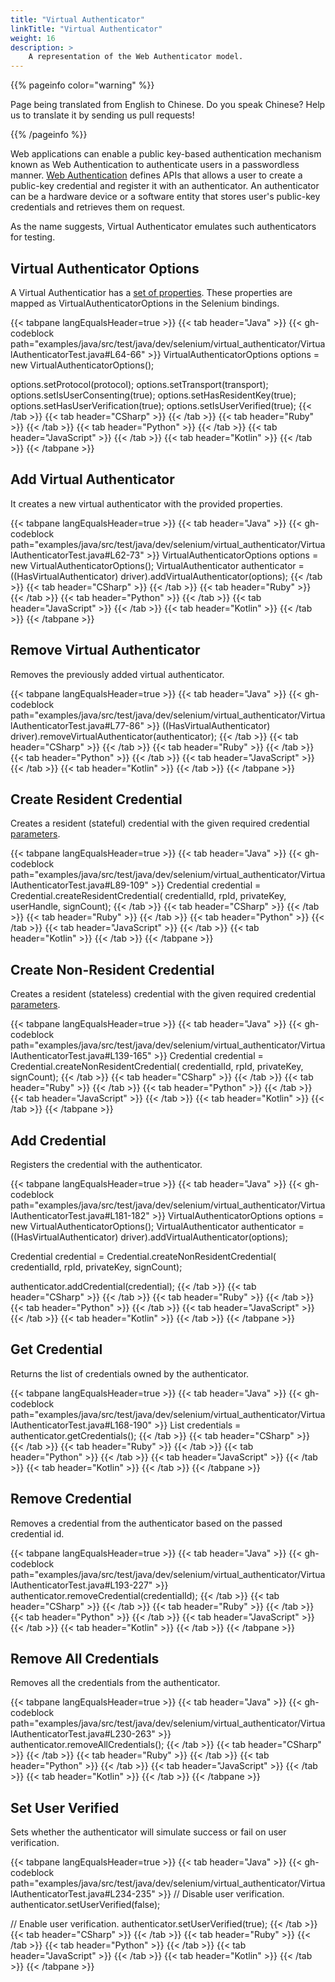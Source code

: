 ```yaml
---
title: "Virtual Authenticator"
linkTitle: "Virtual Authenticator"
weight: 16
description: >
    A representation of the Web Authenticator model.
---
```


{{% pageinfo color="warning" %}}
<p class="lead">
   <i class="fas fa-language display-4"></i>
   Page being translated from
   English to Chinese. Do you speak Chinese? Help us to translate
   it by sending us pull requests!
</p>
{{% /pageinfo %}}

Web applications can enable a public key-based authentication mechanism known as Web Authentication to authenticate users in a passwordless manner. 
[Web Authentication](https://www.w3.org/TR/webauthn-2/) defines APIs that allows a user to create a public-key credential and register it with an authenticator. 
An authenticator can be a hardware device or a software entity that stores user's public-key credentials and retrieves them on request. 

As the name suggests, Virtual Authenticator emulates such authenticators for testing.

## Virtual Authenticator Options

A Virtual Authenticatior has a [set of properties](https://www.w3.org/TR/webauthn-2/#sctn-automation-virtual-authenticators).
These properties are mapped as VirtualAuthenticatorOptions in the Selenium bindings.

{{< tabpane langEqualsHeader=true >}}
  {{< tab header="Java" >}}
  {{< gh-codeblock path="examples/java/src/test/java/dev/selenium/virtual_authenticator/VirtualAuthenticatorTest.java#L64-66" >}}
VirtualAuthenticatorOptions options = new VirtualAuthenticatorOptions();

options.setProtocol(protocol);
options.setTransport(transport);
options.setIsUserConsenting(true);
options.setHasResidentKey(true);
options.setHasUserVerification(true);
options.setIsUserVerified(true);
  {{< /tab >}}
  {{< tab header="CSharp" >}}
  {{< /tab >}}
  {{< tab header="Ruby" >}}
  {{< /tab >}}
  {{< tab header="Python" >}}
  {{< /tab >}}
  {{< tab header="JavaScript" >}}
  {{< /tab >}}
  {{< tab header="Kotlin" >}}
  {{< /tab >}}
{{< /tabpane >}}


## Add Virtual Authenticator

It creates a new virtual authenticator with the provided properties.

{{< tabpane langEqualsHeader=true >}}
  {{< tab header="Java" >}}
  {{< gh-codeblock path="examples/java/src/test/java/dev/selenium/virtual_authenticator/VirtualAuthenticatorTest.java#L62-73" >}}
VirtualAuthenticatorOptions options = new VirtualAuthenticatorOptions();
VirtualAuthenticator authenticator =
  ((HasVirtualAuthenticator) driver).addVirtualAuthenticator(options);
  {{< /tab >}}
  {{< tab header="CSharp" >}}
  {{< /tab >}}
  {{< tab header="Ruby" >}}
  {{< /tab >}}
  {{< tab header="Python" >}}
  {{< /tab >}}
  {{< tab header="JavaScript" >}}
  {{< /tab >}}
  {{< tab header="Kotlin" >}}
  {{< /tab >}}
{{< /tabpane >}}

## Remove Virtual Authenticator

Removes the previously added virtual authenticator.

{{< tabpane langEqualsHeader=true >}}
  {{< tab header="Java" >}}
  {{< gh-codeblock path="examples/java/src/test/java/dev/selenium/virtual_authenticator/VirtualAuthenticatorTest.java#L77-86" >}}
((HasVirtualAuthenticator) driver).removeVirtualAuthenticator(authenticator);
  {{< /tab >}}
  {{< tab header="CSharp" >}}
  {{< /tab >}}
  {{< tab header="Ruby" >}}
  {{< /tab >}}
  {{< tab header="Python" >}}
  {{< /tab >}}
  {{< tab header="JavaScript" >}}
  {{< /tab >}}
  {{< tab header="Kotlin" >}}
  {{< /tab >}}
{{< /tabpane >}}

## Create Resident Credential

Creates a resident (stateful) credential with the given required credential [parameters](https://w3c.github.io/webauthn/#sctn-automation-add-credential). 

{{< tabpane langEqualsHeader=true >}}
  {{< tab header="Java" >}}
  {{< gh-codeblock path="examples/java/src/test/java/dev/selenium/virtual_authenticator/VirtualAuthenticatorTest.java#L89-109" >}}
Credential credential = Credential.createResidentCredential(
    credentialId, rpId, privateKey, userHandle, signCount);
  {{< /tab >}}
  {{< tab header="CSharp" >}}
  {{< /tab >}}
  {{< tab header="Ruby" >}}
  {{< /tab >}}
  {{< tab header="Python" >}}
  {{< /tab >}}
  {{< tab header="JavaScript" >}}
  {{< /tab >}}
  {{< tab header="Kotlin" >}}
  {{< /tab >}}
{{< /tabpane >}}

## Create Non-Resident Credential 

Creates a resident (stateless) credential with the given required credential [parameters](https://w3c.github.io/webauthn/#sctn-automation-add-credential). 

{{< tabpane langEqualsHeader=true >}}
  {{< tab header="Java" >}}
  {{< gh-codeblock path="examples/java/src/test/java/dev/selenium/virtual_authenticator/VirtualAuthenticatorTest.java#L139-165" >}}
Credential credential = Credential.createNonResidentCredential(
    credentialId, rpId, privateKey, signCount);
  {{< /tab >}}
  {{< tab header="CSharp" >}}
  {{< /tab >}}
  {{< tab header="Ruby" >}}
  {{< /tab >}}
  {{< tab header="Python" >}}
  {{< /tab >}}
  {{< tab header="JavaScript" >}}
  {{< /tab >}}
  {{< tab header="Kotlin" >}}
  {{< /tab >}}
{{< /tabpane >}}

## Add Credential

Registers the credential with the authenticator. 

{{< tabpane langEqualsHeader=true >}}
  {{< tab header="Java" >}}
  {{< gh-codeblock path="examples/java/src/test/java/dev/selenium/virtual_authenticator/VirtualAuthenticatorTest.java#L181-182" >}}
VirtualAuthenticatorOptions options = new VirtualAuthenticatorOptions();
VirtualAuthenticator authenticator =
    ((HasVirtualAuthenticator) driver).addVirtualAuthenticator(options);

Credential credential = Credential.createNonResidentCredential(
  credentialId, rpId, privateKey, signCount);

authenticator.addCredential(credential);
  {{< /tab >}}
  {{< tab header="CSharp" >}}
  {{< /tab >}}
  {{< tab header="Ruby" >}}
  {{< /tab >}}
  {{< tab header="Python" >}}
  {{< /tab >}}
  {{< tab header="JavaScript" >}}
  {{< /tab >}}
  {{< tab header="Kotlin" >}}
  {{< /tab >}}
{{< /tabpane >}}

## Get Credential

Returns the list of credentials owned by the authenticator.

{{< tabpane langEqualsHeader=true >}}
  {{< tab header="Java" >}}
  {{< gh-codeblock path="examples/java/src/test/java/dev/selenium/virtual_authenticator/VirtualAuthenticatorTest.java#L168-190" >}}
  List<Credential> credentials = authenticator.getCredentials();
  {{< /tab >}}
  {{< tab header="CSharp" >}}
  {{< /tab >}}
  {{< tab header="Ruby" >}}
  {{< /tab >}}
  {{< tab header="Python" >}}
  {{< /tab >}}
  {{< tab header="JavaScript" >}}
  {{< /tab >}}
  {{< tab header="Kotlin" >}}
  {{< /tab >}}
{{< /tabpane >}}


## Remove Credential

 Removes a credential from the authenticator based on the passed credential id.

{{< tabpane langEqualsHeader=true >}}
  {{< tab header="Java" >}}
  {{< gh-codeblock path="examples/java/src/test/java/dev/selenium/virtual_authenticator/VirtualAuthenticatorTest.java#L193-227" >}}
authenticator.removeCredential(credentialId);
  {{< /tab >}}
  {{< tab header="CSharp" >}}
  {{< /tab >}}
  {{< tab header="Ruby" >}}
  {{< /tab >}}
  {{< tab header="Python" >}}
  {{< /tab >}}
  {{< tab header="JavaScript" >}}
  {{< /tab >}}
  {{< tab header="Kotlin" >}}
  {{< /tab >}}
{{< /tabpane >}}


## Remove All Credentials

Removes all the credentials from the authenticator.

{{< tabpane langEqualsHeader=true >}}
  {{< tab header="Java" >}}
  {{< gh-codeblock path="examples/java/src/test/java/dev/selenium/virtual_authenticator/VirtualAuthenticatorTest.java#L230-263" >}}
  authenticator.removeAllCredentials();
  {{< /tab >}}
  {{< tab header="CSharp" >}}
  {{< /tab >}}
  {{< tab header="Ruby" >}}
  {{< /tab >}}
  {{< tab header="Python" >}}
  {{< /tab >}}
  {{< tab header="JavaScript" >}}
  {{< /tab >}}
  {{< tab header="Kotlin" >}}
  {{< /tab >}}
{{< /tabpane >}}

## Set User Verified

Sets whether the authenticator will simulate success or fail on user verification.

{{< tabpane langEqualsHeader=true >}}
  {{< tab header="Java" >}}
  {{< gh-codeblock path="examples/java/src/test/java/dev/selenium/virtual_authenticator/VirtualAuthenticatorTest.java#L234-235" >}}
  // Disable user verification.
  authenticator.setUserVerified(false);

  // Enable user verification.
  authenticator.setUserVerified(true);
  {{< /tab >}}
  {{< tab header="CSharp" >}}
  {{< /tab >}}
  {{< tab header="Ruby" >}}
  {{< /tab >}}
  {{< tab header="Python" >}}
  {{< /tab >}}
  {{< tab header="JavaScript" >}}
  {{< /tab >}}
  {{< tab header="Kotlin" >}}
  {{< /tab >}}
{{< /tabpane >}}